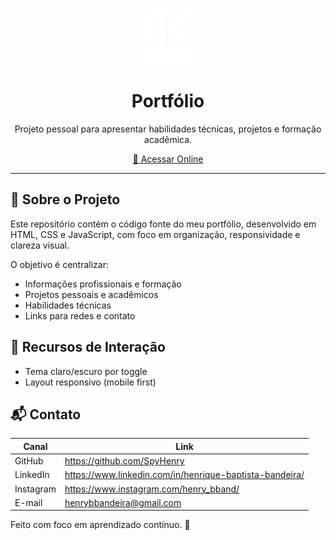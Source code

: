 <p align="center">
  <img src="assets/images/logo-hb.png" alt="Logo" height="90" />
</p>

<h1 align="center">Portfólio</h1>

<p align="center">Projeto pessoal para apresentar habilidades técnicas, projetos e formação acadêmica.</p>

<p align="center"><a href="https://spyhenry.github.io" target="_blank">🔗 Acessar Online</a></p>

---

## 📌 Sobre o Projeto
Este repositório contém o código fonte do meu portfólio, desenvolvido em HTML, CSS e JavaScript, com foco em organização, responsividade e clareza visual.

O objetivo é centralizar:
- Informações profissionais e formação
- Projetos pessoais e acadêmicos
- Habilidades técnicas
- Links para redes e contato

## 🧪 Recursos de Interação
- Tema claro/escuro por toggle
- Layout responsivo (mobile first)

## 📬 Contato
| Canal | Link |
|-------|------|
| GitHub | https://github.com/SpyHenry |
| LinkedIn | https://www.linkedin.com/in/henrique-baptista-bandeira/ |
| Instagram | https://www.instagram.com/henry_bband/ |
| E-mail | henrybbandeira@gmail.com |

Feito com foco em aprendizado contínuo. 🙌
